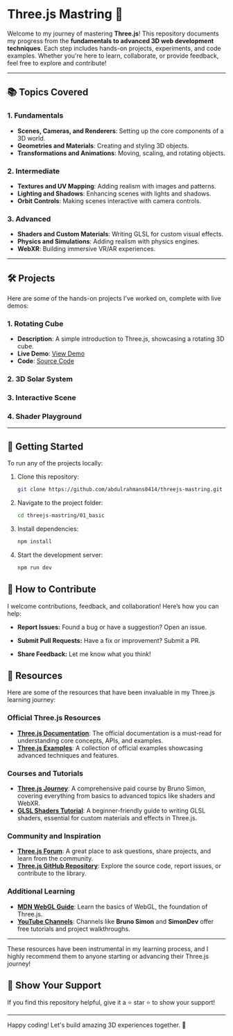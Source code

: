 # Three.js Mastring 🚀

Welcome to my journey of mastering **Three.js**! This repository documents my progress from the **fundamentals to advanced 3D web development techniques**. Each step includes hands-on projects, experiments, and code examples. Whether you're here to learn, collaborate, or provide feedback, feel free to explore and contribute!

---

## 📚 Topics Covered

### **1. Fundamentals**
- **Scenes, Cameras, and Renderers**: Setting up the core components of a 3D world.
- **Geometries and Materials**: Creating and styling 3D objects.
- **Transformations and Animations**: Moving, scaling, and rotating objects.

### **2. Intermediate**
- **Textures and UV Mapping**: Adding realism with images and patterns.
- **Lighting and Shadows**: Enhancing scenes with lights and shadows.
- **Orbit Controls**: Making scenes interactive with camera controls.

### **3. Advanced**
- **Shaders and Custom Materials**: Writing GLSL for custom visual effects.
- **Physics and Simulations**: Adding realism with physics engines.
- **WebXR**: Building immersive VR/AR experiences.

---


## 🛠️ Projects

Here are some of the hands-on projects I've worked on, complete with live demos:

### 1. **Rotating Cube**
   - **Description**: A simple introduction to Three.js, showcasing a rotating 3D cube.
   - **Live Demo**: [View Demo](https://threejs-mastery.vercel.app/)
   - **Code**: [Source Code](/01_basic)

### 2. **3D Solar System**
   <!-- - **Description**: Simulating planetary orbits with realistic textures and animations.
   - **Live Demo**: [View Demo](https://your-username.github.io/threejs-mastring/solar-system)
   - **Code**: [Source Code](/solar-system) -->

### 3. **Interactive Scene**
   <!-- - **Description**: Adding mouse and keyboard controls to navigate a 3D scene.
   - **Live Demo**: [View Demo](https://your-username.github.io/threejs-mastring/interactive-scene)
   - **Code**: [Source Code](/interactive-scene) -->

### 4. **Shader Playground**
   <!-- - **Description**: Experimenting with GLSL shaders to create custom visual effects.
   - **Live Demo**: [View Demo](https://your-username.github.io/threejs-mastring/shader-playground)
   - **Code**: [Source Code](/shader-playground) -->
---

## 🚀 Getting Started

To run any of the projects locally:
1. Clone this repository:
   ```bash
   git clone https://github.com/abdulrahmans0414/threejs-mastring.git
   ```
2. Navigate to the project folder:
   ```bash
   cd threejs-mastring/01_basic
   ```
3. Install dependencies:
   ```bash
   npm install
   ```
4. Start the development server:
   ```bash
   npm run dev
   ```

## 🤝 How to Contribute
I welcome contributions, feedback, and collaboration! Here’s how you can help:

- **Report Issues:** Found a bug or have a suggestion? Open an issue.

- **Submit Pull Requests:** Have a fix or improvement? Submit a PR.

- **Share Feedback:** Let me know what you think!


## 📌 Resources

Here are some of the resources that have been invaluable in my Three.js learning journey:

### **Official Three.js Resources**
- **[Three.js Documentation](https://threejs.org/docs/)**: The official documentation is a must-read for understanding core concepts, APIs, and examples.
- **[Three.js Examples](https://threejs.org/examples/)**: A collection of official examples showcasing advanced techniques and features.

### **Courses and Tutorials**
- **[Three.js Journey](https://threejs-journey.com/)**: A comprehensive paid course by Bruno Simon, covering everything from basics to advanced topics like shaders and WebXR.
- **[GLSL Shaders Tutorial](https://thebookofshaders.com/)**: A beginner-friendly guide to writing GLSL shaders, essential for custom materials and effects in Three.js.

### **Community and Inspiration**
- **[Three.js Forum](https://discourse.threejs.org/)**: A great place to ask questions, share projects, and learn from the community.
- **[Three.js GitHub Repository](https://github.com/mrdoob/three.js)**: Explore the source code, report issues, or contribute to the library.

### **Additional Learning**
- **[MDN WebGL Guide](https://developer.mozilla.org/en-US/docs/Web/API/WebGL_API)**: Learn the basics of WebGL, the foundation of Three.js.
- **[YouTube Channels](https://www.youtube.com/results?search_query=three.js+tutorial)**: Channels like **Bruno Simon** and **SimonDev** offer free tutorials and project walkthroughs.

---

These resources have been instrumental in my learning process, and I highly recommend them to anyone starting or advancing their Three.js journey!

## 🌟 Show Your Support
If you find this repository helpful, give it a ⭐️ star ⭐️ to show your support!

---
Happy coding! Let's build amazing 3D experiences together. 🚀
